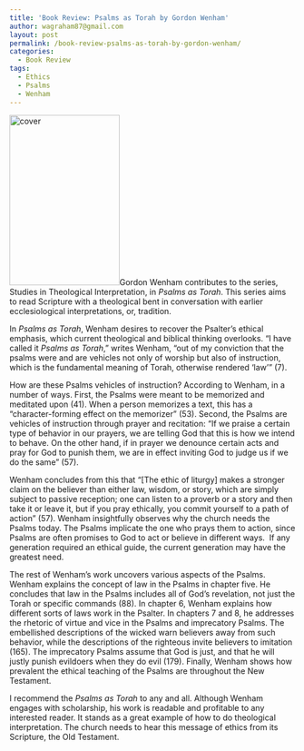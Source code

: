 ```yaml
---
title: 'Book Review: Psalms as Torah by Gordon Wenham'
author: wagraham87@gmail.com
layout: post
permalink: /book-review-psalms-as-torah-by-gordon-wenham/
categories:
  - Book Review
tags:
  - Ethics
  - Psalms
  - Wenham
---
```

[<img class="alignright wp-image-194 size-medium" src="http://www.wyattgraham.com/wp-content/uploads/2014/04/cover-194x300.jpg" alt="cover" width="194" height="300" />][1]Gordon Wenham contributes to the series, Studies in Theological Interpretation, in *Psalms as Torah*. This series aims to read Scripture with a theological bent in conversation with earlier ecclesiological interpretations, or, tradition.

In *Psalms as Torah*, Wenham desires to recover the Psalter’s ethical emphasis, which current theological and biblical thinking overlooks. “I have called it *Psalms as Torah*,” writes Wenham, “out of my conviction that the psalms were and are vehicles not only of worship but also of instruction, which is the fundamental meaning of Torah, otherwise rendered ‘law’” (7).

How are these Psalms vehicles of instruction? According to Wenham, in a number of ways. First, the Psalms were meant to be memorized and meditated upon (41). When a person memorizes a text, this has a “character-forming effect on the memorizer” (53). Second, the Psalms are vehicles of instruction through prayer and recitation: “If we praise a certain type of behavior in our prayers, we are telling God that this is how we intend to behave. On the other hand, if in prayer we denounce certain acts and pray for God to punish them, we are in effect inviting God to judge us if we do the same” (57).<!--more-->

Wenham concludes from this that “[The ethic of liturgy] makes a stronger claim on the believer than either law, wisdom, or story, which are simply subject to passive reception; one can listen to a proverb or a story and then take it or leave it, but if you pray ethically, you commit yourself to a path of action” (57). Wenham insightfully observes why the church needs the Psalms today. The Psalms implicate the one who prays them to action, since Psalms are often promises to God to act or believe in different ways.  If any generation required an ethical guide, the current generation may have the greatest need.

The rest of Wenham’s work uncovers various aspects of the Psalms. Wenham explains the concept of law in the Psalms in chapter five. He concludes that law in the Psalms includes all of God’s revelation, not just the Torah or specific commands (88). In chapter 6, Wenham explains how different sorts of laws work in the Psalter. In chapters 7 and 8, he addresses the rhetoric of virtue and vice in the Psalms and imprecatory Psalms. The embellished descriptions of the wicked warn believers away from such behavior, while the descriptions of the righteous invite believers to imitation (165). The imprecatory Psalms assume that God is just, and that he will justly punish evildoers when they do evil (179). Finally, Wenham shows how prevalent the ethical teaching of the Psalms are throughout the New Testament.

I recommend the *Psalms as Torah* to any and all. Although Wenham engages with scholarship, his work is readable and profitable to any interested reader. It stands as a great example of how to do theological interpretation. The church needs to hear this message of ethics from its Scripture, the Old Testament.

&nbsp;

 [1]: http://www.wyattgraham.com/wp-content/uploads/2014/04/cover.jpg